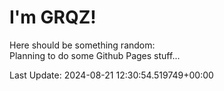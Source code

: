# I'm GRQZ!
Here should be something random:  
Planning to do some Github Pages stuff...


Last Update: 2024-08-21 12:30:54.519749+00:00
